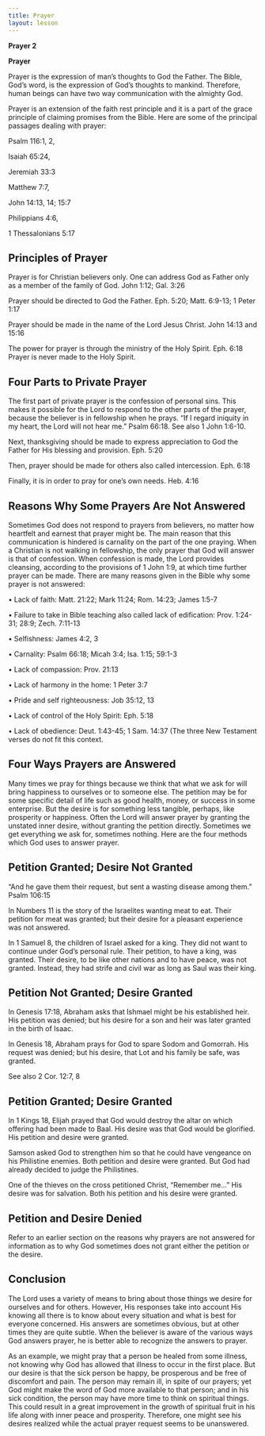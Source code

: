 ```yaml
---
title: Prayer
layout: lesson
---
```



**Prayer 2**

**Prayer**

Prayer is the expression of man’s thoughts to God the Father. The Bible,
God’s word, is the expression of God’s thoughts to mankind. Therefore,
human beings can have two way communication with the almighty God.

Prayer is an extension of the faith rest principle and it is a part of
the grace principle of claiming promises from the Bible. Here are some
of the principal passages dealing with prayer:

Psalm 116:1, 2,

Isaiah 65:24,

Jeremiah 33:3

Matthew 7:7,

John 14:13, 14; 15:7

Philippians 4:6,

1 Thessalonians 5:17

Principles of Prayer
--------------------

Prayer is for Christian believers only. One can address God as Father
only as a member of the family of God. John 1:12; Gal. 3:26

Prayer should be directed to God the Father. Eph. 5:20; Matt. 6:9-13; 1
Peter 1:17

Prayer should be made in the name of the Lord Jesus Christ. John 14:13
and 15:16

The power for prayer is through the ministry of the Holy Spirit. Eph.
6:18 Prayer is never made to the Holy Spirit.

Four Parts to Private Prayer
----------------------------

The first part of private prayer is the confession of personal sins.
This makes it possible for the Lord to respond to the other parts of the
prayer, because the believer is in fellowship when he prays. “If I
regard iniquity in my heart, the Lord will not hear me.” Psalm 66:18.
See also 1 John 1:6-10.

Next, thanksgiving should be made to express appreciation to God the
Father for His blessing and provision. Eph. 5:20

Then, prayer should be made for others also called intercession. Eph.
6:18

Finally, it is in order to pray for one’s own needs. Heb. 4:16

Reasons Why Some Prayers Are Not Answered
-----------------------------------------

Sometimes God does not respond to prayers from believers, no matter how
heartfelt and earnest that prayer might be. The main reason that this
communication is hindered is carnality on the part of the one praying.
When a Christian is not walking in fellowship, the only prayer that God
will answer is that of confession. When confession is made, the Lord
provides cleansing, according to the provisions of 1 John 1:9, at which
time further prayer can be made. There are many reasons given in the
Bible why some prayer is not answered:

• Lack of faith: Matt. 21:22; Mark 11:24; Rom. 14:23; James 1:5-7

• Failure to take in Bible teaching also called lack of edification:
Prov. 1:24-31; 28:9; Zech. 7:11-13

• Selfishness: James 4:2, 3

• Carnality: Psalm 66:18; Micah 3:4; Isa. 1:15; 59:1-3

• Lack of compassion: Prov. 21:13

• Lack of harmony in the home: 1 Peter 3:7

• Pride and self righteousness: Job 35:12, 13

• Lack of control of the Holy Spirit: Eph. 5:18

• Lack of obedience: Deut. 1:43-45; 1 Sam. 14:37 (The three New
Testament verses do not fit this context.

Four Ways Prayers are Answered
------------------------------

Many times we pray for things because we think that what we ask for will
bring happiness to ourselves or to someone else. The petition may be for
some specific detail of life such as good health, money, or success in
some enterprise. But the desire is for something less tangible, perhaps,
like prosperity or happiness. Often the Lord will answer prayer by
granting the unstated inner desire, without granting the petition
directly. Sometimes we get everything we ask for, sometimes nothing.
Here are the four methods which God uses to answer prayer.

Petition Granted; Desire Not Granted
------------------------------------

“And he gave them their request, but sent a wasting disease among them.”
Psalm 106:15

In Numbers 11 is the story of the Israelites wanting meat to eat. Their
petition for meat was granted; but their desire for a pleasant
experience was not answered.

In 1 Samuel 8, the children of Israel asked for a king. They did not
want to continue under God’s personal rule. Their petition, to have a
king, was granted. Their desire, to be like other nations and to have
peace, was not granted. Instead, they had strife and civil war as long
as Saul was their king.

Petition Not Granted; Desire Granted
------------------------------------

In Genesis 17:18, Abraham asks that Ishmael might be his established
heir. His petition was denied; but his desire for a son and heir was
later granted in the birth of Isaac.

In Genesis 18, Abraham prays for God to spare Sodom and Gomorrah. His
request was denied; but his desire, that Lot and his family be safe, was
granted.

See also 2 Cor. 12:7, 8

Petition Granted; Desire Granted
--------------------------------

In 1 Kings 18, Elijah prayed that God would destroy the altar on which
offering had been made to Baal. His desire was that God would be
glorified. His petition and desire were granted.

Samson asked God to strengthen him so that he could have vengeance on
his Philistine enemies. Both petition and desire were granted. But God
had already decided to judge the Philistines.

One of the thieves on the cross petitioned Christ, “Remember me…” His
desire was for salvation. Both his petition and his desire were granted.

Petition and Desire Denied
--------------------------

Refer to an earlier section on the reasons why prayers are not answered
for information as to why God sometimes does not grant either the
petition or the desire.

Conclusion
----------

The Lord uses a variety of means to bring about those things we desire
for ourselves and for others. However, His responses take into account
His knowing all there is to know about every situation and what is best
for everyone concerned. His answers are sometimes obvious, but at other
times they are quite subtle. When the believer is aware of the various
ways God answers prayer, he is better able to recognize the answers to
prayer.

As an example, we might pray that a person be healed from some illness,
not knowing why God has allowed that illness to occur in the first
place. But our desire is that the sick person be happy, be prosperous
and be free of discomfort and pain. The person may remain ill, in spite
of our prayers; yet God might make the word of God more available to
that person; and in his sick condition, the person may have more time to
think on spiritual things. This could result in a great improvement in
the growth of spiritual fruit in his life along with inner peace and
prosperity. Therefore, one might see his desires realized while the
actual prayer request seems to be unanswered.

